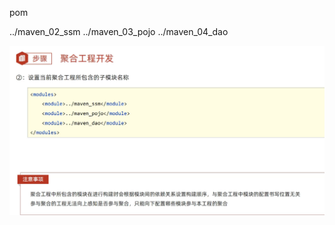 <packaging>pom</packaging>

<!--设置管理的模块名称-->
<modules>
    <module>../maven_02_ssm</module>
    <module>../maven_03_pojo</module>
    <module>../maven_04_dao</module>
</modules>

![alt text](<assets/05 聚合/image.png>)